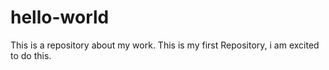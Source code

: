 # hello-world
This is a repository about my work.
This is my first Repository, i am excited to do this.

